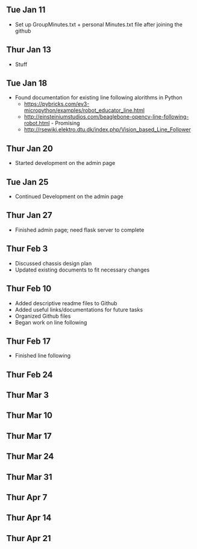 ## Tue Jan 11
- Set up GroupMinutes.txt + personal Minutes.txt file after joining the github

## Thur Jan 13
- Stuff

## Tue Jan 18
- Found documentation for existing line following alorithms in Python <br>
  - https://pybricks.com/ev3-micropython/examples/robot_educator_line.html <br>
  - http://einsteiniumstudios.com/beaglebone-opencv-line-following-robot.html - Promising <br>
  - http://rsewiki.elektro.dtu.dk/index.php/Vision_based_Line_Follower

## Thur Jan 20
- Started development on the admin page


## Tue Jan 25  
- Continued Development on the admin page

## Thur Jan 27 
- Finished admin page; need flask server to complete 

## Thur Feb 3 
- Discussed chassis design plan <br>
- Updated existing documents to fit necessary changes <br>

## Thur Feb 10 
- Added descriptive readme files to Github <br>
- Added useful links/documentations for future tasks <br>
- Organized Github files <br>
- Began work on line following

## Thur Feb 17 
- Finished line following

## Thur Feb 24 


## Thur Mar 3 


## Thur Mar 10 


## Thur Mar 17 


## Thur Mar 24 


## Thur Mar 31 


## Thur Apr 7  


## Thur Apr 14  


## Thur Apr 21 

